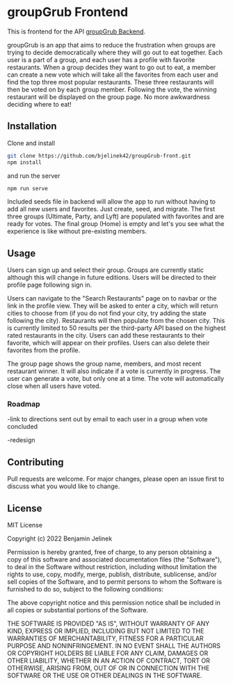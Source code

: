 # groupGrub Frontend

This is frontend for the API [groupGrub Backend](https://github.com/bjelinek42/groupGrub-back).

groupGrub is an app that aims to reduce the frustration when groups are trying to decide democratically where they will go out to eat together. Each user is a part of a group, and each user has a profile with favorite restaurants. When a group decides they want to go out to eat, a member can create a new vote which will take all the favorites from each user and find the top three most popular restaurants. These three restaurants will then be voted on by each group member. Following the vote, the winning restaurant will be displayed on the group page. No more awkwardness deciding where to eat!

## Installation

Clone and install

```bash
git clone https://github.com/bjelinek42/groupGrub-front.git
npm install
```
and run the server

```bash
npm run serve
```

Included seeds file in backend will allow the app to run without having to add all new users and favorites. Just create, seed, and migrate. The first three groups (Ultimate, Party, and Lyft) are populated with favorites and are ready for votes. The final group (Home) is empty and let's you see what the experience is like without pre-existing members. 

## Usage

Users can sign up and select their group. Groups are currently static although this will change in future editions. Users will be directed to their profile page following sign in.

Users can navigate to the "Search Restaurants" page on to navbar or the link in the profile view. They will be asked to enter a city, which will return cities to choose from (if you do not find your city, try adding the state following the city). Restaurants will then populate from the chosen city. This is currently limited to 50 results per the third-party API based on the highest rated restaurants in the city.  Users can add these restaurants to their favorite, which will appear on their profiles. Users can also delete their favorites from the profile.  

The group page shows the group name, members, and most recent restaurant winner. It will also indicate if a vote is currently in progress. The user can generate a vote, but only one at a time. The vote will automatically close when all users have voted.

### Roadmap
-link to directions sent out by email to each user in a group when vote concluded

-redesign

## Contributing
Pull requests are welcome. For major changes, please open an issue first to discuss what you would like to change.

## License
MIT License

Copyright (c) 2022 Benjamin Jelinek

Permission is hereby granted, free of charge, to any person obtaining a copy
of this software and associated documentation files (the "Software"), to deal
in the Software without restriction, including without limitation the rights
to use, copy, modify, merge, publish, distribute, sublicense, and/or sell
copies of the Software, and to permit persons to whom the Software is
furnished to do so, subject to the following conditions:

The above copyright notice and this permission notice shall be included in all
copies or substantial portions of the Software.

THE SOFTWARE IS PROVIDED "AS IS", WITHOUT WARRANTY OF ANY KIND, EXPRESS OR
IMPLIED, INCLUDING BUT NOT LIMITED TO THE WARRANTIES OF MERCHANTABILITY,
FITNESS FOR A PARTICULAR PURPOSE AND NONINFRINGEMENT. IN NO EVENT SHALL THE
AUTHORS OR COPYRIGHT HOLDERS BE LIABLE FOR ANY CLAIM, DAMAGES OR OTHER
LIABILITY, WHETHER IN AN ACTION OF CONTRACT, TORT OR OTHERWISE, ARISING FROM,
OUT OF OR IN CONNECTION WITH THE SOFTWARE OR THE USE OR OTHER DEALINGS IN THE
SOFTWARE.